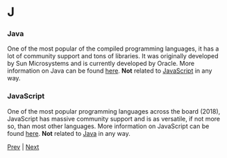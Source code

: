 # J

### Java
One of the most popular of the compiled programming languages, it has a lot of community support and tons of libraries. It was originally developed by Sun Microsystems and is currently developed by Oracle. More information on Java can be found [here](https://www.java.com/). **Not** related to [JavaScript](./j.md#javascript) in any way.

### JavaScript
One of the most popular programming languages across the board (2018), JavaScript has massive community support and is as versatile, if not more so, than most other languages. More information on JavaScript can be found [here](https://www.javascript.com/). **Not** related to [Java](./j.md#java) in any way.

[Prev](./i.md) | [Next](./k.md)
